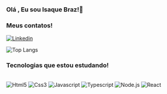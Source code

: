### Olá , Eu sou Isaque Braz!👋

### Meus contatos!
[![Linkedin](https://img.shields.io/badge/LinkedIn-0077B5?style=for-the-badge&logo=linkedin&logoColor=white)](https://www.linkedin.com/in/isaque-oliveira-braz-7a6a75302?lipi=urn%3Ali%3Apage%3Ad_flagship3_profile_view_base_contact_details%3B98ODsqH1T%2FKJaq5FukvN1Q%3D%3D)

![Top Langs](https://github-readme-stats.vercel.app/api/top-langs/?username=IsaqueBraz17&layout=compact)

### Tecnologias que estou estudando!

<div style="display:inline-block"></br>
  <img align="center "alt="Html5" src="https://img.shields.io/badge/HTML5-E34F26?style=for-the-badge&logo=html5&logoColor=white"/>
  <img align="center "alt="Css3" src="https://img.shields.io/badge/CSS3-1572B6?style=for-the-badge&logo=css3&logoColor=white"/>
  <img align="center "alt="Javascript" src="https://img.shields.io/badge/JavaScript-F7DF1E?style=for-the-badge&logo=javascript&logoColor=black"/>
  <img align="center "alt="Typescript" src="https://img.shields.io/badge/TypeScript-007ACC?style=for-the-badge&logo=typescript&logoColor=white"/>
  <img align="center "alt="Node.js" src="https://img.shields.io/badge/Node.js-43853D?style=for-the-badge&logo=node.js&logoColor=white"/>
   <img align="center "alt="React" src="https://img.shields.io/badge/React-20232A?style=for-the-badge&logo=react&logoColor=61DAFB"/>
</div>

